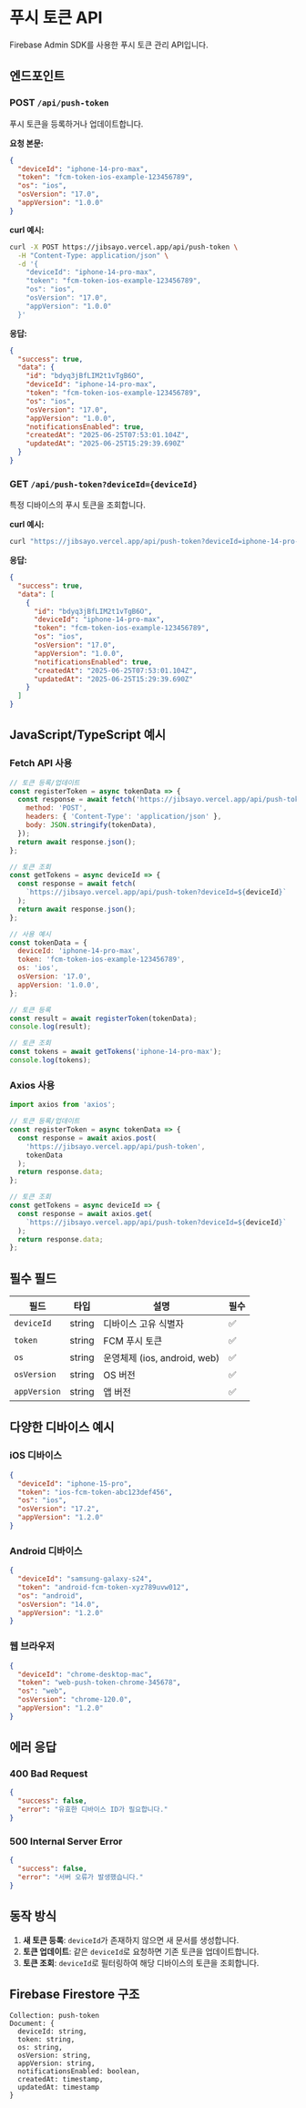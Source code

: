 # 푸시 토큰 API

Firebase Admin SDK를 사용한 푸시 토큰 관리 API입니다.

## 엔드포인트

### POST `/api/push-token`

푸시 토큰을 등록하거나 업데이트합니다.

**요청 본문:**

```json
{
  "deviceId": "iphone-14-pro-max",
  "token": "fcm-token-ios-example-123456789",
  "os": "ios",
  "osVersion": "17.0",
  "appVersion": "1.0.0"
}
```

**curl 예시:**

```bash
curl -X POST https://jibsayo.vercel.app/api/push-token \
  -H "Content-Type: application/json" \
  -d '{
    "deviceId": "iphone-14-pro-max",
    "token": "fcm-token-ios-example-123456789",
    "os": "ios",
    "osVersion": "17.0",
    "appVersion": "1.0.0"
  }'
```

**응답:**

```json
{
  "success": true,
  "data": {
    "id": "bdyq3jBfLIM2t1vTgB6O",
    "deviceId": "iphone-14-pro-max",
    "token": "fcm-token-ios-example-123456789",
    "os": "ios",
    "osVersion": "17.0",
    "appVersion": "1.0.0",
    "notificationsEnabled": true,
    "createdAt": "2025-06-25T07:53:01.104Z",
    "updatedAt": "2025-06-25T15:29:39.690Z"
  }
}
```

### GET `/api/push-token?deviceId={deviceId}`

특정 디바이스의 푸시 토큰을 조회합니다.

**curl 예시:**

```bash
curl "https://jibsayo.vercel.app/api/push-token?deviceId=iphone-14-pro-max"
```

**응답:**

```json
{
  "success": true,
  "data": [
    {
      "id": "bdyq3jBfLIM2t1vTgB6O",
      "deviceId": "iphone-14-pro-max",
      "token": "fcm-token-ios-example-123456789",
      "os": "ios",
      "osVersion": "17.0",
      "appVersion": "1.0.0",
      "notificationsEnabled": true,
      "createdAt": "2025-06-25T07:53:01.104Z",
      "updatedAt": "2025-06-25T15:29:39.690Z"
    }
  ]
}
```

## JavaScript/TypeScript 예시

### Fetch API 사용

```javascript
// 토큰 등록/업데이트
const registerToken = async tokenData => {
  const response = await fetch('https://jibsayo.vercel.app/api/push-token', {
    method: 'POST',
    headers: { 'Content-Type': 'application/json' },
    body: JSON.stringify(tokenData),
  });
  return await response.json();
};

// 토큰 조회
const getTokens = async deviceId => {
  const response = await fetch(
    `https://jibsayo.vercel.app/api/push-token?deviceId=${deviceId}`
  );
  return await response.json();
};

// 사용 예시
const tokenData = {
  deviceId: 'iphone-14-pro-max',
  token: 'fcm-token-ios-example-123456789',
  os: 'ios',
  osVersion: '17.0',
  appVersion: '1.0.0',
};

// 토큰 등록
const result = await registerToken(tokenData);
console.log(result);

// 토큰 조회
const tokens = await getTokens('iphone-14-pro-max');
console.log(tokens);
```

### Axios 사용

```javascript
import axios from 'axios';

// 토큰 등록/업데이트
const registerToken = async tokenData => {
  const response = await axios.post(
    'https://jibsayo.vercel.app/api/push-token',
    tokenData
  );
  return response.data;
};

// 토큰 조회
const getTokens = async deviceId => {
  const response = await axios.get(
    `https://jibsayo.vercel.app/api/push-token?deviceId=${deviceId}`
  );
  return response.data;
};
```

## 필수 필드

| 필드         | 타입   | 설명                         | 필수 |
| ------------ | ------ | ---------------------------- | ---- |
| `deviceId`   | string | 디바이스 고유 식별자         | ✅   |
| `token`      | string | FCM 푸시 토큰                | ✅   |
| `os`         | string | 운영체제 (ios, android, web) | ✅   |
| `osVersion`  | string | OS 버전                      | ✅   |
| `appVersion` | string | 앱 버전                      | ✅   |

## 다양한 디바이스 예시

### iOS 디바이스

```json
{
  "deviceId": "iphone-15-pro",
  "token": "ios-fcm-token-abc123def456",
  "os": "ios",
  "osVersion": "17.2",
  "appVersion": "1.2.0"
}
```

### Android 디바이스

```json
{
  "deviceId": "samsung-galaxy-s24",
  "token": "android-fcm-token-xyz789uvw012",
  "os": "android",
  "osVersion": "14.0",
  "appVersion": "1.2.0"
}
```

### 웹 브라우저

```json
{
  "deviceId": "chrome-desktop-mac",
  "token": "web-push-token-chrome-345678",
  "os": "web",
  "osVersion": "chrome-120.0",
  "appVersion": "1.2.0"
}
```

## 에러 응답

### 400 Bad Request

```json
{
  "success": false,
  "error": "유효한 디바이스 ID가 필요합니다."
}
```

### 500 Internal Server Error

```json
{
  "success": false,
  "error": "서버 오류가 발생했습니다."
}
```

## 동작 방식

1. **새 토큰 등록**: `deviceId`가 존재하지 않으면 새 문서를 생성합니다.
2. **토큰 업데이트**: 같은 `deviceId`로 요청하면 기존 토큰을 업데이트합니다.
3. **토큰 조회**: `deviceId`로 필터링하여 해당 디바이스의 토큰을 조회합니다.

## Firebase Firestore 구조

```
Collection: push-token
Document: {
  deviceId: string,
  token: string,
  os: string,
  osVersion: string,
  appVersion: string,
  notificationsEnabled: boolean,
  createdAt: timestamp,
  updatedAt: timestamp
}
```
